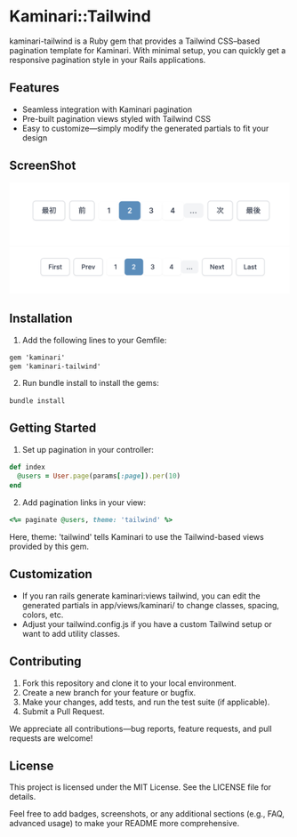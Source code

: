 # Kaminari::Tailwind

kaminari-tailwind is a Ruby gem that provides a Tailwind CSS–based pagination template for Kaminari. With minimal setup, you can quickly get a responsive pagination style in your Rails applications.

## Features

- Seamless integration with Kaminari pagination
- Pre-built pagination views styled with Tailwind CSS
- Easy to customize—simply modify the generated partials to fit your design

## ScreenShot

![ja](docs/img/ja.png)
![en](docs/img/en.png)

## Installation

1. Add the following lines to your Gemfile:

```
gem 'kaminari'
gem 'kaminari-tailwind'
```

2. Run bundle install to install the gems:

`bundle install`

## Getting Started

1. Set up pagination in your controller:

```ruby
def index
  @users = User.page(params[:page]).per(10)
end
```

2. Add pagination links in your view:

```ruby
<%= paginate @users, theme: 'tailwind' %>
```

Here, theme: 'tailwind' tells Kaminari to use the Tailwind-based views provided by this gem.

## Customization

- If you ran rails generate kaminari:views tailwind, you can edit the generated partials in app/views/kaminari/ to change classes, spacing, colors, etc.
- Adjust your tailwind.config.js if you have a custom Tailwind setup or want to add utility classes.

## Contributing

1. Fork this repository and clone it to your local environment.
2. Create a new branch for your feature or bugfix.
3. Make your changes, add tests, and run the test suite (if applicable).
4. Submit a Pull Request.

We appreciate all contributions—bug reports, feature requests, and pull requests are welcome!

## License

This project is licensed under the MIT License. See the LICENSE file for details.

Feel free to add badges, screenshots, or any additional sections (e.g., FAQ, advanced usage) to make your README more comprehensive.
